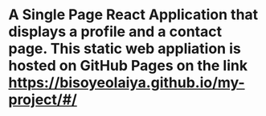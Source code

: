 # A Single Page React Application that displays a profile and a contact page. This static web appliation is hosted on GitHub Pages on the link https://bisoyeolaiya.github.io/my-project/#/
